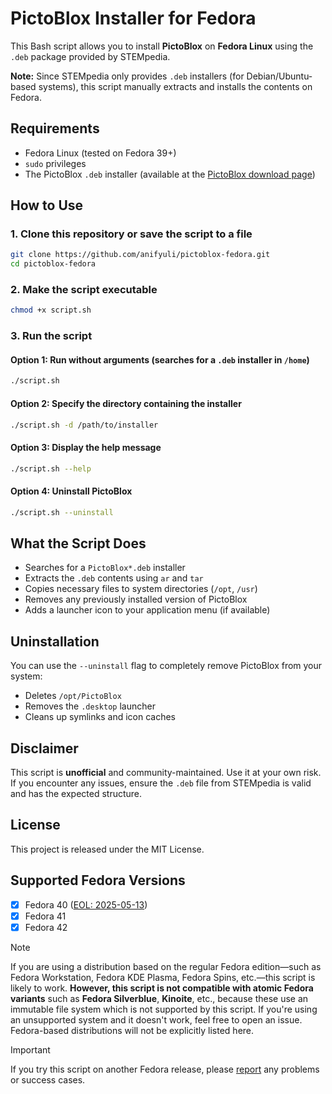# PictoBlox Installer for Fedora

This Bash script allows you to install **PictoBlox** on **Fedora Linux** using the `.deb` package provided by STEMpedia.

**Note:** Since STEMpedia only provides `.deb` installers (for Debian/Ubuntu-based systems), this script manually extracts and installs the contents on Fedora.


## Requirements

- Fedora Linux (tested on Fedora 39+)
- `sudo` privileges
- The PictoBlox `.deb` installer (available at the [PictoBlox download page](https://thestempedia.com/product/pictoblox/#downloads))


## How to Use

### 1. Clone this repository or save the script to a file

```bash
git clone https://github.com/anifyuli/pictoblox-fedora.git
cd pictoblox-fedora
````

### 2. Make the script executable

```bash
chmod +x script.sh
```

### 3. Run the script

#### Option 1: Run without arguments (searches for a `.deb` installer in `/home`)

```bash
./script.sh
```

#### Option 2: Specify the directory containing the installer

```bash
./script.sh -d /path/to/installer
```

#### Option 3: Display the help message

```bash
./script.sh --help
```

#### Option 4: Uninstall PictoBlox

```bash
./script.sh --uninstall
```


## What the Script Does

* Searches for a `PictoBlox*.deb` installer
* Extracts the `.deb` contents using `ar` and `tar`
* Copies necessary files to system directories (`/opt`, `/usr`)
* Removes any previously installed version of PictoBlox
* Adds a launcher icon to your application menu (if available)


## Uninstallation

You can use the `--uninstall` flag to completely remove PictoBlox from your system:

* Deletes `/opt/PictoBlox`
* Removes the `.desktop` launcher
* Cleans up symlinks and icon caches


## Disclaimer

This script is **unofficial** and community-maintained. Use it at your own risk.
If you encounter any issues, ensure the `.deb` file from STEMpedia is valid and has the expected structure.


## License

This project is released under the MIT License.


## Supported Fedora Versions

- [x] Fedora 40 ([EOL: 2025-05-13](https://fedorapeople.org/groups/schedule/f-40/f-40-key-tasks.html))
- [x] Fedora 41
- [x] Fedora 42

> [!NOTE]
> If you are using a distribution based on the regular Fedora edition—such as Fedora Workstation, Fedora KDE Plasma, Fedora Spins, etc.—this script is likely to work.
> **However, this script is not compatible with atomic Fedora variants** such as **Fedora Silverblue**, **Kinoite**, etc., because these use an immutable file system which is not supported by this script.
> If you're using an unsupported system and it doesn't work, feel free to open an issue.
> Fedora-based distributions will not be explicitly listed here.

> [!IMPORTANT]
> If you try this script on another Fedora release, please [report](https://github.com/anifyuli/pictoblox-fedora/issues) any problems or success cases.
